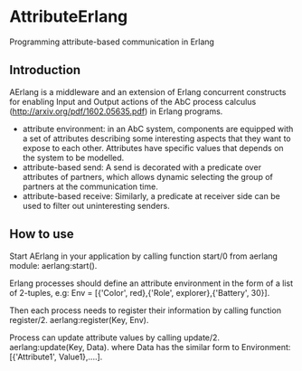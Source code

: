 # AttributeErlang
Programming attribute-based communication in Erlang

## Introduction
AErlang is a middleware and an extension of Erlang concurrent constructs for enabling Input and Output actions of the AbC process calculus (http://arxiv.org/pdf/1602.05635.pdf) in Erlang programs.
* attribute environment: in an AbC system, components are equipped with a set of attributes describing some interesting aspects that they want to expose to each other. Attributes have specific values that depends on the system to be modelled.
* attribute-based send: A send is decorated with a predicate over attributes of partners, which allows dynamic selecting the group of partners at the communication time.
* attribute-based receive: Similarly, a predicate at receiver side can be used to filter out uninteresting senders.

## How to use
Start AErlang in your application by calling function start/0 from aerlang module:
    aerlang:start().

Erlang processes should define an attribute environment in the form of a list of 2-tuples, e.g:
    Env = [{'Color', red},{'Role', explorer},{'Battery', 30}].

Then each process needs to register their information by calling function register/2.
    aerlang:register(Key, Env).
    
Process can update attribute values by calling update/2.
    aerlang:update(Key, Data).
    where Data has the similar form to Environment: [{'Attribute1', Value1},....].
    
